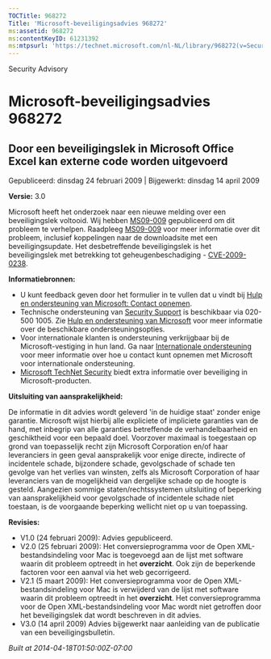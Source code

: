```yaml
---
TOCTitle: 968272
Title: 'Microsoft-beveiligingsadvies 968272'
ms:assetid: 968272
ms:contentKeyID: 61231392
ms:mtpsurl: 'https://technet.microsoft.com/nl-NL/library/968272(v=Security.10)'
---
```


Security Advisory

Microsoft-beveiligingsadvies 968272
===================================

Door een beveiligingslek in Microsoft Office Excel kan externe code worden uitgevoerd
-------------------------------------------------------------------------------------

Gepubliceerd: dinsdag 24 februari 2009 | Bijgewerkt: dinsdag 14 april 2009

**Versie:** 3.0

Microsoft heeft het onderzoek naar een nieuwe melding over een beveiligingslek voltooid. Wij hebben [MS09-009](http://technet.microsoft.com/security/bulletin/ms09-009) gepubliceerd om dit probleem te verhelpen. Raadpleeg [MS09-009](http://technet.microsoft.com/security/bulletin/ms09-009) voor meer informatie over dit probleem, inclusief koppelingen naar de downloadsite met een beveiligingsupdate. Het desbetreffende beveiligingslek is het beveiligingslek met betrekking tot geheugenbeschadiging - [CVE-2009-0238](http://www.cve.mitre.org/cgi-bin/cvename.cgi?name=cve-2009-0238).

**Informatiebronnen:**

-   U kunt feedback geven door het formulier in te vullen dat u vindt bij [Hulp en ondersteuning van Microsoft: Contact opnemen](https://support.microsoft.com/common/survey.aspx?scid=sw;en;1257&amp;showpage=1&amp;ws=technet&amp;sd=tech).
-   Technische ondersteuning van [Security Support](http://support.microsoft.com/?ln=nl) is beschikbaar via 020-500 1005. Zie [Hulp en ondersteuning van Microsoft](http://support.microsoft.com/) voor meer informatie over de beschikbare ondersteuningsopties.
-   Voor internationale klanten is ondersteuning verkrijgbaar bij de Microsoft-vestiging in hun land. Ga naar [Internationale ondersteuning](http://go.microsoft.com/fwlink/?linkid=21155) voor meer informatie over hoe u contact kunt opnemen met Microsoft voor internationale ondersteuning.
-   [Microsoft TechNet Security](http://go.microsoft.com/fwlink/?linkid=21132) biedt extra informatie over beveiliging in Microsoft-producten.

**Uitsluiting van aansprakelijkheid:**

De informatie in dit advies wordt geleverd 'in de huidige staat' zonder enige garantie. Microsoft wijst hierbij alle expliciete of impliciete garanties van de hand, met inbegrip van alle garanties betreffende de verhandelbaarheid en geschiktheid voor een bepaald doel. Voorzover maximaal is toegestaan op grond van toepasselijk recht zijn Microsoft Corporation en/of haar leveranciers in geen geval aansprakelijk voor enige directe, indirecte of incidentele schade, bijzondere schade, gevolgschade of schade ten gevolge van het verlies van winsten, zelfs als Microsoft Corporation of haar leveranciers van de mogelijkheid van dergelijke schade op de hoogte is gesteld. Aangezien sommige staten/rechtssystemen uitsluiting of beperking van aansprakelijkheid voor gevolgschade of incidentele schade niet toestaan, is de voorgaande beperking wellicht niet op u van toepassing.

**Revisies:**

-   V1.0 (24 februari 2009): Advies gepubliceerd.
-   V2.0 (25 februari 2009): Het conversieprogramma voor de Open XML-bestandsindeling voor Mac is toegevoegd aan de lijst met software waarin dit probleem optreedt in het **overzicht**. Ook zijn de beperkende factoren voor een aanval via het web gecorrigeerd.
-   V2.1 (5 maart 2009): Het conversieprogramma voor de Open XML-bestandsindeling voor Mac is verwijderd van de lijst met software waarin dit probleem optreedt in het **overzicht**. Het conversieprogramma voor de Open XML-bestandsindeling voor Mac wordt niet getroffen door het beveiligingslek dat wordt beschreven in dit advies.
-   V3.0 (14 april 2009) Advies bijgewerkt naar aanleiding van de publicatie van een beveiligingsbulletin.

*Built at 2014-04-18T01:50:00Z-07:00*
